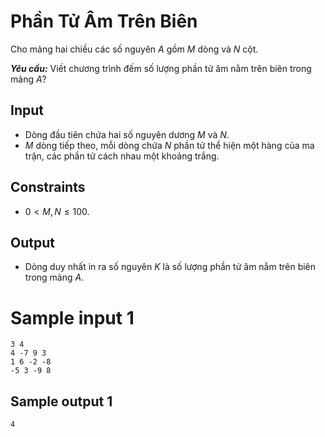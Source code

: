 # Phần Tử Âm Trên Biên

Cho mảng hai chiều các số nguyên $A$ gồm $M$ dòng và $N$ cột.

***Yêu cầu:*** Viết chương trình đếm số lượng phần tử âm nằm trên biên trong mảng $A?$

## Input

- Dòng đầu tiên chứa hai số nguyên dương $M$ và $N$.
- $M$ dòng tiếp theo, mỗi dòng chứa $N$ phần tử thể hiện một hàng của ma trận, các phần tử cách nhau một khoảng trắng.

## Constraints

- $0 < M, N \leq 100$.

## Output

- Dòng duy nhất in ra số nguyên $K$ là số lượng phần tử âm nằm trên biên trong mảng $A$.

# Sample input 1

```
3 4
4 -7 9 3
1 6 -2 -8
-5 3 -9 8
```

## Sample output 1

```
4
```